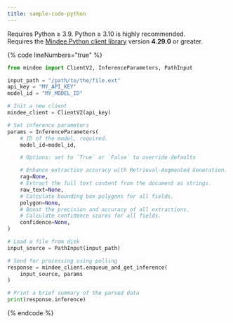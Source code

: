 ```yaml
---
title: sample-code-python
---
```


Requires Python ≥ 3.9. Python ≥ 3.10 is highly recommended.\
Requires the [Mindee Python client library](https://pypi.org/project/mindee/) version **4.29.0** or greater.

{% code lineNumbers="true" %}
```python
from mindee import ClientV2, InferenceParameters, PathInput

input_path = "/path/to/the/file.ext"
api_key = "MY_API_KEY"
model_id = "MY_MODEL_ID"

# Init a new client
mindee_client = ClientV2(api_key)

# Set inference parameters
params = InferenceParameters(
    # ID of the model, required.
    model_id=model_id,

    # Options: set to `True` or `False` to override defaults

    # Enhance extraction accuracy with Retrieval-Augmented Generation.
    rag=None,
    # Extract the full text content from the document as strings.
    raw_text=None,
    # Calculate bounding box polygons for all fields.
    polygon=None,
    # Boost the precision and accuracy of all extractions.
    # Calculate confidence scores for all fields.
    confidence=None,
)

# Load a file from disk
input_source = PathInput(input_path)

# Send for processing using polling
response = mindee_client.enqueue_and_get_inference(
    input_source, params
)

# Print a brief summary of the parsed data
print(response.inference)
```
{% endcode %}
